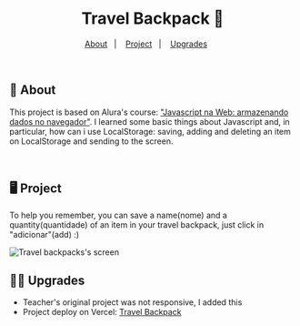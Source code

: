 <h1 align="center">Travel Backpack 🎒</h1>

<p align="center">
  <a href="#-about">About</a>&nbsp;&nbsp;&nbsp;|&nbsp;&nbsp;&nbsp;
  <a href="#%EF%B8%8F-project">Project</a>&nbsp;&nbsp;&nbsp;|&nbsp;&nbsp;&nbsp;
  <a href="#%EF%B8%8F-upgrades">Upgrades</a>&nbsp;&nbsp;&nbsp;&nbsp;&nbsp;&nbsp;
</p>

<br>

## 🧐 About

This project is based on Alura's course: <a href="https://cursos.alura.com.br/course/javascript-web-armazenando-dados-navegador">"Javascript na Web: armazenando dados no navegador"</a>. I learned some basic things about Javascript and, in particular, how can i use LocalStorage: saving, adding and deleting an item on LocalStorage and sending to the screen.

<br>

## 🖥️ Project

To help you remember, you can save a name(nome) and a quantity(quantidade) of an item in your travel backpack, just click in "adicionar"(add) 
:)

<img alt="Travel backpacks's screen" src="https://user-images.githubusercontent.com/114677025/209047146-45a53d9d-734c-463d-8958-d8ad370d12b9.png">

<br>

## 🧙‍♂️ Upgrades

- Teacher's original project was not responsive, I added this
- Project deploy on Vercel: <a href="https://travel-backpack.vercel.app/">Travel Backpack</a>
